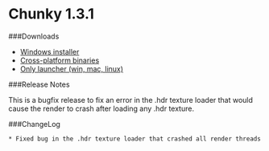 Chunky 1.3.1
============

###Downloads

* [Windows installer](https://launchpad.net/chunky/1.3/1.3.1/+download/Chunky-1.3.1.exe)
* [Cross-platform binaries](https://launchpad.net/chunky/1.3/1.3.1/+download/Chunky-1.3.1.zip)
* [Only launcher (win, mac, linux)](http://chunkyupdate.llbit.se/ChunkyLauncher.jar)

###Release Notes

This is a bugfix release to fix an error in the .hdr texture loader that would
cause the render to crash after loading any .hdr texture.


###ChangeLog

    * Fixed bug in the .hdr texture loader that crashed all render threads
